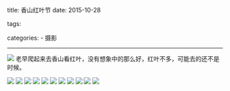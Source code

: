 title: 香山红叶节
date: 2015-10-28

tags:

categories:
    - 摄影

---

![](http://7xia33.com1.z0.glb.clouddn.com/IMG_70742324.jpg)
老早爬起来去香山看红叶，没有想象中的那么好，红叶不多，可能去的还不是时候。
<!-- more --> 
![](http://7xia33.com1.z0.glb.clouddn.com/xiangshanIMG_6998.JPG) 
![](http://7xia33.com1.z0.glb.clouddn.com/xiangshanIMG_7008.JPG)
![](http://7xia33.com1.z0.glb.clouddn.com/xiangshanIMG_7035.JPG)
![](http://7xia33.com1.z0.glb.clouddn.com/xiangshanIMG_7060.JPG)
![](http://7xia33.com1.z0.glb.clouddn.com/xiangshanIMG_7093.JPG)
![](http://7xia33.com1.z0.glb.clouddn.com/xiangshanIMG_7095.JPG)
![](http://7xia33.com1.z0.glb.clouddn.com/xiangshanIMG_7152.JPG)
![](http://7xia33.com1.z0.glb.clouddn.com/xiangshanIMG_7202.JPG)
![](http://7xia33.com1.z0.glb.clouddn.com/xiangshanIMG_7251.JPG)
![](http://7xia33.com1.z0.glb.clouddn.com/xiangshanIMG_7257.JPG)
![](http://7xia33.com1.z0.glb.clouddn.com/xiangshanIMG_7263.JPG)

<br>